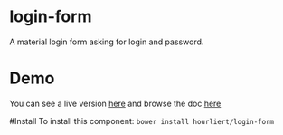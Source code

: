 # login-form

A material login form asking for login and password.

# Demo

You can see a live version [here](http://hourliert.github.io/login-form/components/login-form/demo/)
and browse the doc [here](http://hourliert.github.io/login-form/components/login-form/)

#Install
To install this component: 
`bower install hourliert/login-form`
